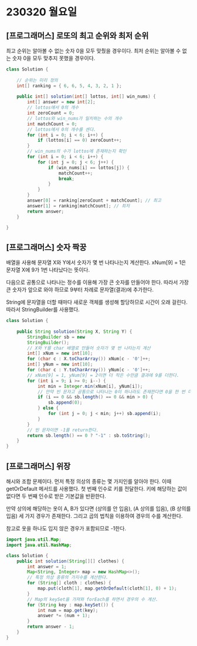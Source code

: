 # 230320 월요일

## [프로그래머스] 로또의 최고 순위와 최저 순위
최고 순위는 알아볼 수 없는 숫자 0을 모두 맞췄을 경우이다.
최저 순위는 알아볼 수 없는 숫자 0을 모두 맞추지 못했을 경우이다.
```java
class Solution {
    
    // 순위는 미리 정의
    int[] ranking = { 6, 6, 5, 4, 3, 2, 1 };
    
    public int[] solution(int[] lottos, int[] win_nums) {
        int[] answer = new int[2];
        // lottos에서 0의 개수
        int zeroCount = 0; 
        // lottos와 win_nums가 일치하는 수의 개수
        int matchCount = 0;
        // lottos에서 0의 개수를 센다.
        for (int i = 0; i < 6; i++) {
            if (lottos[i] == 0) zeroCount++; 
        }
        // win_nums의 수가 lottos에 존재하는지 확인
        for (int i = 0; i < 6; i++) {
            for (int j = 0; j < 6; j++) {
                if (win_nums[i] == lottos[j]) {
                    matchCount++;
                    break;
                }
            }
        }
        answer[0] = ranking[zeroCount + matchCount]; // 최고
        answer[1] = ranking[matchCount]; // 최저
        return answer;
    }

}
```

## [프로그래머스] 숫자 짝꿍
배열을 사용해 문자열 X와 Y에서 숫자가 몇 번 나타나는지 계산한다. xNum[9] = 1은 문자열 X에 9가 1번 나타났다는 뜻이다. 

다음으로 공통으로 나타나는 정수를 이용해 가장 큰 숫자를 만들어야 한다. 따라서 가장 큰 숫자가 앞으로 와야 하므로 9부터 차례로 문자열(결과)에 추가한다.

String에 문자열을 더할 때마다 새로운 객체를 생성해 할당하므로 시간이 오래 걸린다. 따라서 StringBuilder를 사용했다. 
```java
class Solution {
    
    public String solution(String X, String Y) {
        StringBuilder sb = new 
        StringBuilder();
        // X와 Y를 char 배열로 만들어 숫자가 몇 번 나타는지 계산
        int[] xNum = new int[10];
        for (char c : X.toCharArray()) xNum[c - '0']++;
        int[] yNum = new int[10];
        for (char c : Y.toCharArray()) yNum[c - '0']++;
        // xNum[9] = 1, yNum[9] = 2이면 더 작은 수만큼 결과에 9를 더한다.
        for (int i = 9; i >= 0; i--) {
            int min = Integer.min(xNum[i], yNum[i]);
            // 만약 빈 문자고 공통으로 나타나는 0이 하나라도 존재한다면 0을 한 번 더한다.
            if (i == 0 && sb.length() == 0 && min > 0) {
                sb.append(0);
            } else {
                for (int j = 0; j < min; j++) sb.append(i);
            }
        }
        // 빈 문자이면 -1를 return한다.
        return sb.length() == 0 ? "-1" : sb.toString();
    }
}
```

## [프로그래머스] 위장
해시와 조합 문제이다. 먼저 특정 의상의 종류는 몇 가지인를 알아야 한다. 이때 getOrDefault 메서드를 사용했다. 첫 번째 인수로 키를 전달한다. 키에 해당하는 값이 없다면 두 번째 인수로 받은 기본값을 반환한다.

만약 상의에 해당하는 옷이 A, B가 있다면 (상의를 안 입음), (A 상의를 입음), (B 상의를 입음) 세 가지 경우가 존재한다. 그리고 곱의 법칙을 이용하여 경우의 수를 계산한다.

참고로 옷을 하나도 입지 않은 경우가 포함되므로 -1한다.
```java
import java.util.Map;
import java.util.HashMap;

class Solution {
    public int solution(String[][] clothes) {
        int answer = 1;
        Map<String, Integer> map = new HashMap<>();
        // 특정 의상 종류의 가지수를 계산한다.
        for (String[] cloth : clothes) {
            map.put(cloth[1], map.getOrDefault(cloth[1], 0) + 1);
        }
        // Map의 keySet을 가져와 forEach를 하면서 경우의 수 계산.
        for (String key : map.keySet()) {
            int num = map.get(key);
            answer *= (num + 1);
        }
        return answer - 1;
    }
}
```